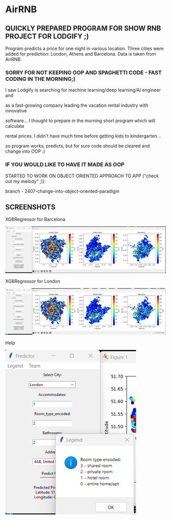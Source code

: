 # AirRNB
## QUICKLY PREPARED PROGRAM FOR SHOW RNB PROJECT FOR LODGIFY ;)

Program predicts a price for one night in various location.
Three cities were added for prediction: London, Athens and Barcelona.
Data is taken from AirRNB.

### SORRY FOR NOT KEEPING OOP AND SPAGHETTI CODE - FAST CODING IN THE MORNING;)

I saw Lodgify is searching for machine learning/deep learning/AI engineer and

as a fast-growing company leading the vacation rental industry with innovative 

software... I thought to prepare in the morning short program which will calculate

rental prices. I didn't have much time before getting kids to kindergarten...

so program works, predicts, but for sure code should be cleared and change into OOP :)

### IF YOU WOULD LIKE TO HAVE IT MADE AS OOP

STARTED TO WORK ON OBJECT ORIENTED APPROACH TO APP ("check out my melody" ;)):

branch - 2407-change-into-object-oriented-paradigm

## SCREENSHOTS

XGBRegressor for Barcelona

![XGBRegressor for Barcelona](ML001.png)

XGBRegressor for London

![XGBRegressor for London](ML002.png)

Help

![Help](ML003.png)
